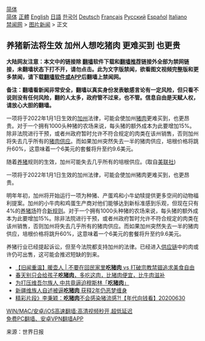  <!-- 面包屑导航 --> <div class="breadcrumb"><!-- GTranslate: https://gtranslate.io/ -->  <div class="switcher notranslate">  <div class="selected">  <a href="#" onclick="return false;"> 简体</a>  </div>  <div class="option">  <a href="https://www.bannedbook.org" onclick="doGTranslate('zh-CN|zh-CN');jQuery('div.switcher div.selected a').html(jQuery(this).html());return false;" title="简体中文" class="nturl selected"> 简体</a>  <a href="https://www.bannedbook.org/zh-tw/" onclick="doGTranslate('zh-CN|zh-TW');jQuery('div.switcher div.selected a').html(jQuery(this).html());return false;" title="繁體中文" class="nturl"> 正體</a>  <a href="https://www.bannedbook.org/en/" onclick="doGTranslate('zh-CN|en');jQuery('div.switcher div.selected a').html(jQuery(this).html());return false;" title="English" class="nturl"> English</a>  <a href="https://www.bannedbook.org/ja/" onclick="doGTranslate('zh-CN|ja');jQuery('div.switcher div.selected a').html(jQuery(this).html());return false;" title="日本語" class="nturl"> 日語</a>  <a href="https://www.bannedbook.org/ko/" onclick="doGTranslate('zh-CN|ko');jQuery('div.switcher div.selected a').html(jQuery(this).html());return false;" title="한국어" class="nturl"> 한국어</a>  <a href="https://www.bannedbook.org/de/" onclick="doGTranslate('zh-CN|de');jQuery('div.switcher div.selected a').html(jQuery(this).html());return false;" title="Deutsch" class="nturl"> Deutsch</a>  <a href="https://www.bannedbook.org/fr/" onclick="doGTranslate('zh-CN|fr');jQuery('div.switcher div.selected a').html(jQuery(this).html());return false;" title="Français" class="nturl"> Français</a>  <a href="https://www.bannedbook.org/ru/" onclick="doGTranslate('zh-CN|ru');jQuery('div.switcher div.selected a').html(jQuery(this).html());return false;" title="Русский" class="nturl"> Русский</a>  <a href="https://www.bannedbook.org/es/" onclick="doGTranslate('zh-CN|es');jQuery('div.switcher div.selected a').html(jQuery(this).html());return false;" title="Español" class="nturl"> Español</a>  <a href="https://www.bannedbook.org/it/" onclick="doGTranslate('zh-CN|it');jQuery('div.switcher div.selected a').html(jQuery(this).html());return false;" title="Italiano" class="nturl"> Italiano</a>  </div>  </div>      <div class='breadcrumb-sub'><!-- Breadcrumb NavXT 6.3.0 --> <a href="https://www.bannedbook.org/" class="home">禁闻网</a> &gt; <a href="https://www.bannedbook.org/bnews/topimagenews/" class="category">图片新闻</a> &gt; 正文</div></div><h2>养猪新法将生效 加州人想吃猪肉 更难买到 也更贵</h2> <p class="notice"><b>大陆网友注意：本文中的链接除 <a href="https://github.com/bannedbook/fanqiang" >翻墙</a>软件下载和<a href="https://github.com/killgcd/justmysocks/blob/master/README.md">翻墙推荐</a>链接外全部为禁网链接，未翻墙状态下打不开，请勿点击。此为文字版禁闻，欲看图文视频完整版和更多禁闻，请下载<a href="https://github.com/bannedbook/fanqiang">翻墙软件或APP</a>后翻墙上禁闻网。</p><p>备注：翻墙看新闻非常安全，翻墙以真实身份发表敏感言论有一定风险，但只看不说则没有任何风险，翻的人太多，政府管不过来，也不管。信息自由是天赋人权，请放心大胆的翻墙。</b></p>  <div class="entry"> <p id="summary">一项将于2022年1月1日生效的<a href="https://www.bannedbook.org/bnews/tag/%e5%8a%a0%e5%b7%9e/" class="st_tag internal_tag" rel="tag" title="标签 加州 下的日志">加州</a>法律，可能会使加州<a href="https://www.bannedbook.org/bnews/tag/%E7%8C%AA%E8%82%89/" class="st_tag internal_tag" rel="tag" title="标签 猪肉 下的日志">猪肉</a>更难买到，也更昂贵。对于一个拥有1000头种猪的农场来说，每头猪的额外成本为此要增加15%。除非法院进行干预，或者州政府暂时允许不符合规定的肉类在该州销售，否则加州将失去几乎所有的<a href="https://www.bannedbook.org/bnews/tag/%E7%8C%AA%E8%82%89%E4%BE%9B%E5%BA%94/" class="st_tag internal_tag" rel="tag" title="标签 猪肉供应 下的日志">猪肉供应</a>。而如果加州突然失去一半的猪肉供应，培根价格将跳升60%，这意味着一个6美元的套餐将升至约9.6美元。</p> <p id="conimg">随着<a href="https://www.bannedbook.org/bnews/tag/%E5%85%BB%E7%8C%AA/" class="st_tag internal_tag" rel="tag" title="标签 养猪 下的日志">养猪</a>规则的生效，加州可能失去几乎所有的培根供应。(取自<a href="https://www.bannedbook.org/bnews/tag/%E7%BE%8E%E8%81%94%E7%A4%BE/" class="st_tag internal_tag" rel="tag" title="标签 美联社 下的日志">美联社</a>)</p>  <p>一项将于2022年1月1日生效的加州法律，可能会使加州猪肉更难买到，也更昂贵。</p> <p>明年年初，加州将开始运行一项为种猪、产蛋鸡和小牛幼犊提供更多空间的动物福利提案。加州的小牛肉和鸡蛋生产商对他们能够达到新标准感到乐观，但现在只有4%的<a href="https://www.bannedbook.org/bnews/tag/%E5%85%BB%E7%8C%AA%E5%9C%BA/" class="st_tag internal_tag" rel="tag" title="标签 养猪场 下的日志">养猪场</a>符合<a href="https://www.bannedbook.org/bnews/tag/%E6%96%B0%E8%A7%84%E5%88%99/" class="st_tag internal_tag" rel="tag" title="标签 新规则 下的日志">新规则</a>。对于一个拥有1000头种猪的农场来说，每头猪的额外成本为此要增加15%。除非法院进行干预，或者州政府暂时允许不符合规定的肉类在该州销售，否则加州将失去几乎所有的猪肉供应。而如果加州突然失去一半的猪肉供应，培根价格将跳升60%，这意味着一个6美元的套餐将升至约9.6美元。</p>  <p>养猪行业已经提起诉讼，但至今法院都支持加州的法律。已经进入<a href="https://www.bannedbook.org/bnews/tag/%E4%BE%9B%E5%BA%94%E9%93%BE/" class="st_tag internal_tag" rel="tag" title="标签 供应链 下的日志">供应链</a>中的肉或许仍可出售，这可能会推迟短缺的到来。</p> <ul class='op-related-articles' title='相关阅读'> <li><a href='https://www.bannedbook.org/bnews/baitai/20210627/1575142.html' target='_blank'>【旧闻重温】暖壶人 &#124; 不要在回民家里<b>吃猪肉</b> vs 打破宗教禁锢追求美食自由</a></li> <li><a href='https://www.bannedbook.org/bnews/lifebaike/20210409/1522504.html' target='_blank'>春天别只会给孩子<b>吃猪肉</b>，多吃这肉，比猪肉便宜，比牛肉滋补</a></li> <li><a href='https://www.bannedbook.org/bnews/cbnews/20201209/1444364.html' target='_blank'>为打压维吾尔族人 中共竟逼迫穆斯林「<b>吃猪肉</b>」</a></li> <li><a href='https://www.bannedbook.org/bnews/comments/20201207/1443553.html' target='_blank'>新疆维族人自述被逼<b>吃猪肉</b> 获释2年仍恶梦缠身</a></li> <li><a href='https://www.bannedbook.org/bnews/taiwannews/20200630/1353501.html' target='_blank'>精彩片段》李秉颖：<b>吃猪肉</b>不会感染猪流感?!【年代向钱看】20200630</a></li> </ul> <p class="texttj"> <a href="https://github.com/bannedbook/fanqiang/wiki/V2ray%E6%9C%BA%E5%9C%BA" target="_blank">WIN/MAC/安卓/iOS高速翻墙:高清视频秒开,超低延迟</a><br/> <a href="https://github.com/bannedbook/fanqiang/wiki/%E7%A6%81%E9%97%BB%E7%BD%91%E5%AE%89%E5%8D%93%E7%BF%BB%E5%A2%99%E6%96%B0%E9%97%BBAPP" target="_blank">免费PC翻墙、安卓VPN翻墙APP</a></p> <p> 来源：世界日报 </p><a name='sharetosocial'></a>  <div style="margin-bottom:5px;padding-bottom:5px;clear:both"> <div id="archive-pix-1" class="banner-ads"> <!-- AuctionX Display platform tag START --> <div id="26318x728x90x621x_ADSLOT2" clicktrack="%%CLICK_URL_ESC%%"></div> <!-- AuctionX Display platform tag END --> </div> <div id="archive-pix-2" class="banner-ads"> <!-- AuctionX Display platform tag START --> <div id="26315x300x250x621x_ADSLOT2" clicktrack="%%CLICK_URL_ESC%%"></div> <!-- AuctionX Display platform tag END --> </div> </div>  <div id="archive-pix-1" class="banner-ads"> <!-- AuctionX Display platform tag START --> <div id="26318x728x90x621x_ADSLOT3" clicktrack="%%CLICK_URL_ESC%%"></div> <!-- AuctionX Display platform tag END --> </div> </div><!--END ENTRY--> 
